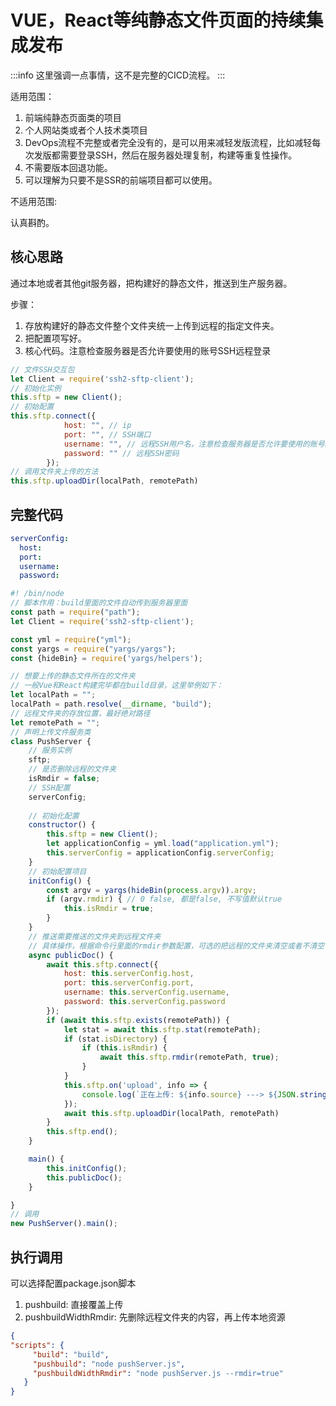 # VUE，React等纯静态文件页面的持续集成发布

:::info
这里强调一点事情，这不是完整的CICD流程。
:::

适用范围：
1. 前端纯静态页面类的项目
2. 个人网站类或者个人技术类项目
3. DevOps流程不完整或者完全没有的，是可以用来减轻发版流程，比如减轻每次发版都需要登录SSH，然后在服务器处理复制，构建等重复性操作。
4. 不需要版本回退功能。
5. 可以理解为只要不是SSR的前端项目都可以使用。

不适用范围:

认真斟酌。 

## 核心思路

通过本地或者其他git服务器，把构建好的静态文件，推送到生产服务器。

步骤： 
1. 存放构建好的静态文件整个文件夹统一上传到远程的指定文件夹。
2. 把配置项写好。
3. 核心代码。注意检查服务器是否允许要使用的账号SSH远程登录

```javascript
// 文件SSH交互包
let Client = require('ssh2-sftp-client');
// 初始化实例
this.sftp = new Client();
// 初始配置
this.sftp.connect({
			host: "", // ip
			port: "", // SSH端口
			username: "", // 远程SSH用户名，注意检查服务器是否允许要使用的账号SSH远程登录
			password: "" // 远程SSH密码
		});
// 调用文件夹上传的方法
this.sftp.uploadDir(localPath, remotePath)
```

## 完整代码

```yaml title="application.yml"
serverConfig:
  host: 
  port: 
  username: 
  password: 
```

```javascript
#! /bin/node
// 脚本作用：build里面的文件自动传到服务器里面
const path = require("path");
let Client = require('ssh2-sftp-client');

const yml = require("yml");
const yargs = require("yargs/yargs");
const {hideBin} = require('yargs/helpers');

// 想要上传的静态文件所在的文件夹
// 一般Vue和React构建完毕都在build目录，这里举例如下：
let localPath = "";
localPath = path.resolve(__dirname, "build");
// 远程文件夹的存放位置，最好绝对路径
let remotePath = "";
// 声明上传文件服务类
class PushServer {
	// 服务实例
	sftp;
	// 是否删除远程的文件夹
	isRmdir = false;
	// SSH配置
	serverConfig;
	
	// 初始化配置
	constructor() {
		this.sftp = new Client();
		let applicationConfig = yml.load("application.yml");
		this.serverConfig = applicationConfig.serverConfig;
	}
	// 初始配置项目
	initConfig() {
		const argv = yargs(hideBin(process.argv)).argv;
		if (argv.rmdir) { // 0 false, 都是false, 不写值默认true
			this.isRmdir = true;
		}
	}
	// 推送需要推送的文件夹到远程文件夹
	// 具体操作，根据命令行里面的rmdir参数配置，可选的把远程的文件夹清空或者不清空
	async publicDoc() {
		await this.sftp.connect({
			host: this.serverConfig.host,
			port: this.serverConfig.port,
			username: this.serverConfig.username,
			password: this.serverConfig.password
		});
		if (await this.sftp.exists(remotePath)) {
			let stat = await this.sftp.stat(remotePath);
			if (stat.isDirectory) {
				if (this.isRmdir) {
					await this.sftp.rmdir(remotePath, true);
				}
			}
			this.sftp.on('upload', info => {
				console.log(`正在上传: ${info.source} ---> ${JSON.stringify(info)}`);
			});
			await this.sftp.uploadDir(localPath, remotePath)
		}
		this.sftp.end();
	}

	main() {
		this.initConfig();
		this.publicDoc();
	}

}
// 调用
new PushServer().main();
```


## 执行调用

可以选择配置package.json脚本

1. pushbuild: 直接覆盖上传
2. pushbuildWidthRmdir: 先删除远程文件夹的内容，再上传本地资源

```json
{
"scripts": {
     "build": "build",
     "pushbuild": "node pushServer.js",
     "pushbuildWidthRmdir": "node pushServer.js --rmdir=true"
   }
}
```